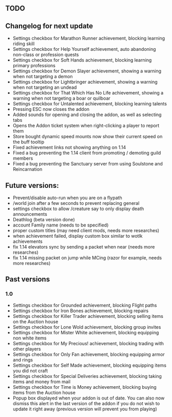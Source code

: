 
## TODO


## Changelog for next update
- Settings checkbox for Marathon Runner achievement, blocking learning riding skill
- Settings checkbox for Help Yourself achievement, auto abandoning non-class or profession quests
- Settings checkbox for Soft Hands achievement, blocking learning primary professions
- Settings checkbox for Demon Slayer achievement, showing a warning when not targeting a demon
- Settings checkbox for Lightbringer achievement, showing a warning when not targeting an undead
- Settings checkbox for That Which Has No Life achievement, showing a warning when not targeting a boar or quilboar
- Settings checkbox for Untalented achievement, blocking learning talents
- Pressing ESC now closes the addon
- Added sounds for opening and closing the addon, as well as selecting tabs
- Opens the Addon ticket system when right-clicking a player to report them
- Store bought dynamic speed mounts now show their current speed on the buff tooltip
- Fixed achievement links not showing anything on 1.14
- Fixed a bug preventing the 1.14 client from promoting / demoting guild members
- Fixed a bug preventing the Sanctuary server from using Soulstone and Reincarnation


## Future versions:
- Prevent/disable auto-run when you are on a flypath
- /world join after a few seconds to prevent replacing general
- settings checkbox to allow /creature say to only display death announcements
- Deathlog (beta version done)
- account Family name (needs to be specified)
- proper custom titles (may need client mods, needs more researches)
- when achievement failed, display custom box similar to wotlk achievements
- fix 1.14 elevators sync by sending a packet when near (needs more researches)
- fix 1.14 missing packet on jump while MCing (razor for example, needs more researches)


## Past versions

### 1.0
- Settings checkbox for Grounded achievement, blocking Flight paths
- Settings checkbox for Iron Bones achievement, blocking repairs
- Settings checkbox for Killer Trader achievement, blocking selling items on the Auction house
- Settings checkbox for Lone Wold achievement, blocking group invites
- Settings checkbox for Mister White achievement, blocking equipping non white items
- Settings checkbox for My Precious! achievement, blocking trading with other players
- Settings checkbox for Only Fan achievement, blocking equipping armor and rings
- Settings checkbox for Self Made achievement, blocking equipping items you did not craft
- Settings checkbox for Special Deliveries achievement, blocking taking items and money from mail
- Settings checkbox for Time is Money achievement, blocking buying items from the Auction house
- Popup box displayed when your addon is out of date. You can also now dismiss this alert in the last version of the addon if you do not wish to update it right away (previous version will prevent you from playing)
